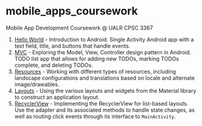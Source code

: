 # mobile_apps_coursework
Mobile App Development Coursework @ UALR CPSC 3367 



1.  [Hello World](https://github.com/mdjohns/mobile_apps_coursework/tree/master/01-hello-world/) - Introduction to Android. Single Activity Android app with a text field, title, and buttons that handle events.
2. [MVC](https://github.com/mdjohns/mobile_apps_coursework/tree/master/02-mvc) - Exploring the Model, View, Controller design pattern in Android. TODO list app that allows for adding new TODOs, marking TODOs complete, and deleting TODOs.
3. [Resources](https://github.com/mdjohns/mobile_apps_coursework/tree/master/03-android-resources) - Working with different types of resources, including landscape configurations and translations based on locale and alternate image/drawables.
4. [Layouts](https://github.com/mdjohns/mobile_apps_coursework/tree/master/04-android-layouts) - Using the various layouts and widgets from the Material library to construct an application layout.
5. [RecyclerView](https://github.com/mdjohnson/mobile_apps__coursework/tree/master/05-recyclerview) - Implementing the RecyclerView for list-based layouts. Use the adapter and its associated methods to handle state changes, as well as routing click events through its interface to `MainActivity`.
